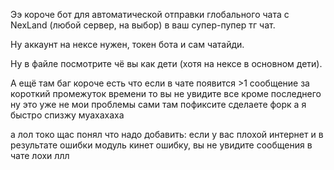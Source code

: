 Ээ короче бот для автоматической отправки глобального чата
с NexLand (любой сервер, на выбор) в ваш супер-пупер тг чат.

Ну аккаунт на нексе нужен, токен бота и сам чатайди.

Ну в файле посмотрите чё вы как дети (хотя на нексе в основном дети).

А ещё там баг короче есть что если в чате появится >1 сообщение за короткий промежуток времени то вы не увидите все кроме последнего ну это уже не мои проблемы сами там пофиксите сделаете форк а я быстро спизжу муахахаха

а лол токо щас понял что надо добавить: если у вас плохой интернет и в результате ошибки модуль кинет ошибку, вы не увидите сообщения в чате лохи ллл
